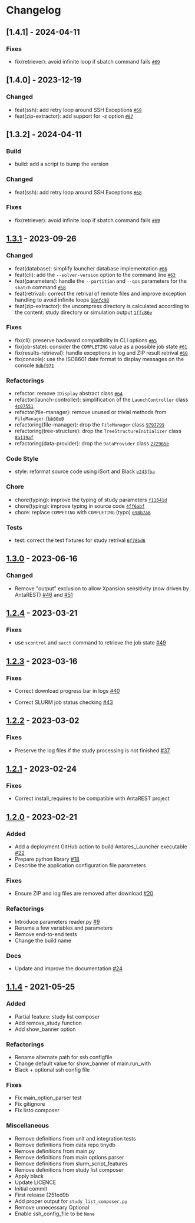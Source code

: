 # Changelog

<!--
This change log can be generated with [`auto-changelog`](https://github.com/CookPete/auto-changelog), for instance :

```shell
npx auto-changelog -l false --hide-empty-releases  -v v1.3.1 -o CHANGES.out.md
``` 
-->

## [1.4.1] - 2024-04-11

### Fixes

- fix(retriever): avoid infinite loop if sbatch command fails [`#69`](https://github.com/AntaresSimulatorTeam/antares-launcher/pull/69)


## [1.4.0] - 2023-12-19

### Changed

- feat(ssh): add retry loop around SSH Exceptions [`#68`](https://github.com/AntaresSimulatorTeam/antares-launcher/pull/68)
- feat(zip-extractor): add support for -z option [`#67`](https://github.com/AntaresSimulatorTeam/antares-launcher/pull/67)


## [1.3.2] - 2024-04-11

### Build

- build: add a script to bump the version

### Changed

- feat(ssh): add retry loop around SSH Exceptions [`#68`](https://github.com/AntaresSimulatorTeam/antares-launcher/pull/68)

### Fixes

- fix(retriever): avoid infinite loop if sbatch command fails [`#69`](https://github.com/AntaresSimulatorTeam/antares-launcher/pull/69)


## [1.3.1] - 2023-09-26

### Changed

- feat(database): simplify launcher database implementation [`#66`](https://github.com/AntaresSimulatorTeam/antares-launcher/pull/66)
- feat(cli): add the `--solver-version` option to the command line [`#63`](https://github.com/AntaresSimulatorTeam/antares-launcher/pull/63)
- feat(parameters): handle the `--partition` and `--qos` parameters for the `sbatch` command [`#58`](https://github.com/AntaresSimulatorTeam/antares-launcher/pull/58)
- feat(retrival): correct the retrival of remote files and improve exception handling to avoid infinite loops [`88efc98`](https://github.com/AntaresSimulatorTeam/antares-launcher/commit/88efc98af6a8fd494f07cc9a366a52109eb3ac2d)
- feat(zip-extractor): the uncompress directory is calculated according to the content: study directory or simulation output [`1ffc86e`](https://github.com/AntaresSimulatorTeam/antares-launcher/commit/1ffc86e0439814e4549f59c193731c71080c0d59)

### Fixes

- fix(cli): preserve backward compatibility in CLI options [`#65`](https://github.com/AntaresSimulatorTeam/antares-launcher/pull/65)
- fix(job-state): consider the `COMPLETING` value as a possible job state [`#61`](https://github.com/AntaresSimulatorTeam/antares-launcher/pull/61)
- fix(results-retrieval): handle exceptions in log and ZIP result retrival [`#60`](https://github.com/AntaresSimulatorTeam/antares-launcher/pull/60)
- fix(console): use the ISO8601 date format to display messages on the console [`0dbf971`](https://github.com/AntaresSimulatorTeam/antares-launcher/commit/0dbf971b1ccc924f4b11cf44b0e0cf16562622c9)

### Refactorings

- refactor: remove `IDisplay` abstract class [`#64`](https://github.com/AntaresSimulatorTeam/antares-launcher/pull/64)
- refactor(launch-controller): simplification of the `LaunchController` class [`4c07551`](https://github.com/AntaresSimulatorTeam/antares-launcher/commit/4c07551ae8acf15d784553e7877b9017626b306b)
- refactor(file-manager): remove unused or trivial methods from `FileManager` [`fbb60e0`](https://github.com/AntaresSimulatorTeam/antares-launcher/commit/fbb60e0efca6989e7ea79324ed746b55da3cfb3d)
- refactoring(file-manager): drop the `FileManager` class [`9797799`](https://github.com/AntaresSimulatorTeam/antares-launcher/commit/9797799df6bf4fd626ea1bc997d11503989d5b94)
- refactoring(tree-structure): drop the `TreeStructureInitializer` class [`8a119af`](https://github.com/AntaresSimulatorTeam/antares-launcher/commit/8a119afb06d64f0ccd1e112ef82367f8fdee7ce0)
- refactoring(data-provider): drop the `DataProvider` class [`272965e`](https://github.com/AntaresSimulatorTeam/antares-launcher/commit/272965ed618f94ecf0de718bf7e8e0788c4bbb3a)

### Code Style

- style: reformat source code using iSort and Black [`e243fba`](https://github.com/AntaresSimulatorTeam/antares-launcher/commit/e243fbab177c46ffc867440b3701d7672566066c)

### Chore

- chore(typing): improve the typing of study parameters [`f11641d`](https://github.com/AntaresSimulatorTeam/antares-launcher/commit/f11641d4d233d61f91b9cbebf6263780ff14eb88)
- chore(typing): improve typing in source code [`4ff6abf`](https://github.com/AntaresSimulatorTeam/antares-launcher/commit/4ff6abf512b03944d0132d868484ef2d677c8b77)
- chore: replace `COMPETING` with `COMPLETING` (typo) [`e98b7a8`](https://github.com/AntaresSimulatorTeam/antares-launcher/commit/e98b7a8627b09a883e48a9b4b883f6b1560da0e9)

### Tests

- test: correct the test fixtures for study retrival [`6f78bd6`](https://github.com/AntaresSimulatorTeam/antares-launcher/commit/6f78bd62a5f7c6b61a6fcb4a9a42c7710e986301)


## [1.3.0] - 2023-06-16

### Changed

- Remove "output" exclusion to allow Xpansion sensitivity (now driven by AntaREST) [#46](https://github.com/AntaresSimulatorTeam/antares-launcher/pull/46)
  and [#51](https://github.com/AntaresSimulatorTeam/antares-launcher/pull/5111)

## [1.2.4] - 2023-03-21

### Fixes

- use `scontrol` and `sacct` command to retrieve the job state [#49](https://github.com/AntaresSimulatorTeam/antares-launcher/pull/49) 

## [1.2.3] - 2023-03-16

### Fixes

- Correct download progress bar in logs [#40](https://github.com/AntaresSimulatorTeam/antares-launcher/pull/40)

- Correct SLURM job status checking [#43](https://github.com/AntaresSimulatorTeam/antares-launcher/pull/43)

## [1.2.2] - 2023-03-02

### Fixes

- Preserve the log files if the study processing is not
  finished [#37](https://github.com/AntaresSimulatorTeam/antares-launcher/pull/37)

## [1.2.1] - 2023-02-24

### Fixes

- Correct install_requires to be compatible with AntaREST project

## [1.2.0] - 2023-02-21

### Added

- Add a deployment GitHub action to build Antares_Launcher
  executable [#22](https://github.com/AntaresSimulatorTeam/antares-launcher/pull/22)
- Prepare python library [#18](https://github.com/AntaresSimulatorTeam/antares-launcher/pull/18)
- Describe the application configuration file parameters

### Fixes

- Ensure ZIP and log files are removed after
  download [#20](https://github.com/AntaresSimulatorTeam/antares-launcher/pull/20)

### Refactorings

- Introduce parameters reader.py [#9](https://github.com/AntaresSimulatorTeam/antares-launcher/pull/9)
- Rename a few variables and parameters
- Remove end-to-end tests
- Change the build name

### Docs

- Update and improve the documentation [#24](https://github.com/AntaresSimulatorTeam/antares-launcher/pull/24)

## [1.1.4] - 2021-05-25

### Added

- Partial feature: study list composer
- Add remove_study function
- Add show_banner option

### Refactorings

- Rename alternate path for ssh configfile
- Change default value for show_banner of main.run_with
- Black + optional ssh config file

### Fixes

- Fix main_option_parser test
- Fix gitignore
- Fix listo composer

### Miscellaneous

- Remove definitions from unit and integration tests
- Remove definitions from data repo tinydb
- Remove definitions from main.py
- Remove definitions from main options parser
- Remove definitions from slurm_script_features
- Remove definitions from study list composer
- Apply black
- Update LICENCE
- Initial commit
- First release (251ed9b
- Add proper output for `study_list_composer.py`
- Remove unnecessary Optional
- Enable ssh_config_file to be `None`

[1.3.1]: https://github.com/AntaresSimulatorTeam/antares-launcher/releases/tag/v1.3.1

[1.3.0]: https://github.com/AntaresSimulatorTeam/antares-launcher/releases/tag/v1.3.0

[1.2.4]: https://github.com/AntaresSimulatorTeam/antares-launcher/releases/tag/v1.2.4

[1.2.3]: https://github.com/AntaresSimulatorTeam/antares-launcher/releases/tag/v1.2.3

[1.2.2]: https://github.com/AntaresSimulatorTeam/antares-launcher/releases/tag/v1.2.2

[1.2.1]: https://github.com/AntaresSimulatorTeam/antares-launcher/releases/tag/v1.2.1

[1.2.0]: https://github.com/AntaresSimulatorTeam/antares-launcher/releases/tag/v1.2.0

[1.1.4]: https://github.com/AntaresSimulatorTeam/antares-launcher/releases/tag/v1.1.4
